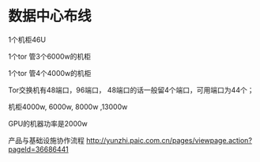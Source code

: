 # 数据中心布线

1个机柜46U

1个tor 管3个6000w的机柜

1个tor 管4个4000w的机柜

Tor交换机有48端口，96端口， 48端口的话一般留4个端口，可用端口为44个；

机柜4000w, 6000w, 8000w ,13000w

GPU的机器功率是2000w

产品与基础设施协作流程
http://yunzhi.paic.com.cn/pages/viewpage.action?pageId=36686441
